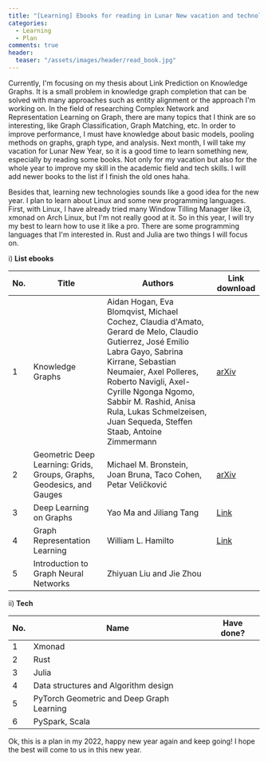 ```yaml
---
title: "[Learning] Ebooks for reading in Lunar New vacation and technologies to learn in 2022"
categories:
  - Learning
  - Plan
comments: true
header:
  teaser: "/assets/images/header/read_book.jpg"
---
```


Currently, I'm focusing on my thesis about Link Prediction on Knowledge Graphs. It is a small problem in knowledge graph completion that can be solved with many approaches such as entity alignment or the approach I'm working on. In the field of researching Complex Network and Representation Learning on Graph, there are many topics that I think are so interesting, like Graph Classification, Graph Matching, etc.  In order to improve performance, I must have knowledge about basic models, pooling methods on graphs, graph type, and analysis. Next month, I will take my vacation for Lunar New Year, so it is a good time to learn something new, especially by reading some books. Not only for my vacation but also for the whole year to improve my skill in the academic field and tech skills. I will add newer books to the list if I finish the old ones haha.

Besides that, learning new technologies sounds like a good idea for the new year. I plan to learn about Linux and some new programming languages. First, with Linux, I have already tried many Window Tilling Manager like i3, xmonad on Arch Linux, but I'm not really good at it. So in this year, I will try my best to learn how to use it like a pro. There are some programming languages that I'm interested in. Rust and Julia are two things I will focus on.

i) **List ebooks**

| No.  | Title  | Authors  | Link download  |
|---|---|---|---|
| 1  | Knowledge Graphs  | Aidan Hogan, Eva Blomqvist, Michael Cochez, Claudia d'Amato, Gerard de Melo, Claudio Gutierrez, José Emilio Labra Gayo, Sabrina Kirrane, Sebastian Neumaier, Axel Polleres, Roberto Navigli, Axel-Cyrille Ngonga Ngomo, Sabbir M. Rashid, Anisa Rula, Lukas Schmelzeisen, Juan Sequeda, Steffen Staab, Antoine Zimmermann  | [arXiv](https://arxiv.org/abs/2003.02320)  |
| 2  | Geometric Deep Learning: Grids, Groups, Graphs, Geodesics, and Gauges  | Michael M. Bronstein, Joan Bruna, Taco Cohen, Petar Veličković  | [arXiv](https://arxiv.org/abs/2104.13478)  |
| 3  | Deep Learning on Graphs  | Yao Ma and Jiliang Tang  |[Link](https://cse.msu.edu/~mayao4/dlg_book/)  |
| 4  | Graph Representation Learning  | William L. Hamilto  |  [Link](https://www.cs.mcgill.ca/~wlh/grl_book/) |
| 5  | Introduction to Graph Neural Networks  | Zhiyuan Liu and Jie Zhou |   |


ii) **Tech**

| No.  | Name  | Have done? |
|---|---|---|
| 1  | Xmonad  |  |
| 2  | Rust  |  |
| 3  | Julia  |  |
| 4  | Data structures and Algorithm design  |  |
| 5  | PyTorch Geometric and Deep Graph Learning  |  |
| 6  | PySpark, Scala  |  |

Ok, this is a plan in my 2022, happy new year again and keep going! I hope the best will come to us in this new year.